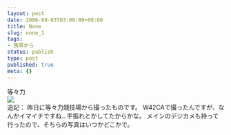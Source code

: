 ```yaml
---
layout: post
date: 2006-09-03T03:00:00+09:00
title: None
slug: none_1
tags:
- 携帯から
status: publish
type: post
published: true
meta: {}
---
```

<div class="caption">等々力</div>
<div class="photo"><img src="/images/uploads/blog-photo-1157285111.9-0.jpg" /></div>
追記：
昨日に等々力競技場から撮ったものです。
W42CAで撮ったんですが、なんかイマイチですね…手振れとかしてたからかな。
メインのデジカメも持って行ったので、そちらの写真はいつかどこかで。
